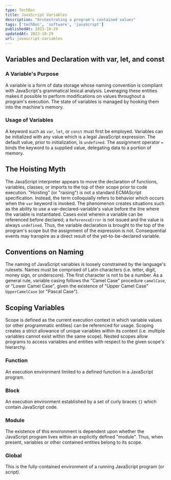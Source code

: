 ```yaml
---
type: TechDoc
title: JavaScript Variables
description: "Orchestrating a program's contained values"
tags: ['techDoc', 'software', 'javaScript']
publishedAt: 2023-10-29
updatedAt: 2023-10-29
url: javascript-variables
---
```

## Variables and Declaration with var, let, and const
### A Variable's Purpose
A variable is a form of data storage whose naming convention is compliant with JavaScript's grammatical lexical analysis. Leveraging these entities makes it possible to perform modifications on values throughout a program's execution. The state of variables is managed by hooking them into the machine's memory.
### Usage of Variables
A keyword such as `var`, `let`, or `const` must first be employed. Variables can be initialized with any value which is a legal JavaScript expression. The default value, prior to initialization, is `undefined`. The assignment operator `=` binds the keyword to a supplied value, delegating data to a portion of memory.
## The Hoisting Myth
The JavaScript interpreter appears to move the declaration of functions, variables, classes, or imports to the top of their scope prior to code execution. "Hoisting" (or "raising") is not a standard ECMAScript specification. Instead, the term colloquially refers to behavior which occurs when the `var` keyword is invoked. The phenomenon creates situations such as the ability to use a var-declared-variable's value before the line where the variable is instantiated. Cases exist wherein a variable can be referenced before declared; a `ReferenceError` is not issued and the value is always `undefined`. Thus, the variable declaration is brought to the top of the program's scope but the assignment of the expression is not. Consequential events may transpire as a direct result of the yet-to-be-declared variable.
## Conventions on Naming
The naming of JavaScript variables is loosely constrained by the language's rulesets. Names must be comprised of Latin characters (i.e. letter, digit, money sign, or underscore). The first character is not to be a number. As a general rule, variable casing follows the "Camel Case" procedure `camelCase`, or "Lower Camel Case", given the existence of "Upper Camel Case" `UpperCamelCase` (or "Pascal Case").
## Scoping Variables
Scope is defined as the current execution context in which variable values (or other programmatic entities) can be referenced for usage. Scoping creates a strict allowance of unique variables within its context (i.e. multiple variables cannot exist within the same scope). Nested scopes allow programs to access variables and entities with respect to the given scope's hierarchy.
### Function
An execution environment limited to a defined function in a JavaScript program.
### Block
An execution environment established by a set of curly braces `{}` which contain JavaScript code.
### Module
The existence of this environment is dependent upon whether the JavaScript program lives within an explicitly defined "module". Thus, when present, variables or other contained entities belong to its scope.
### Global
This is the fully-contained environment of a running JavaScript program (or script).

